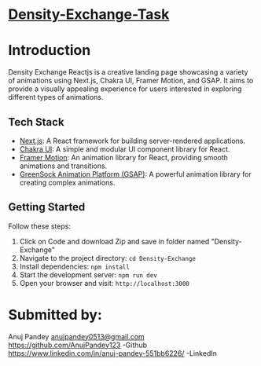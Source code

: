 # [Density-Exchange-Task]([https://fg7syt3j.r.ap-south-1.awstrack.me/L0/https:%2F%2Faccurate-bearskin-eb7.notion.site%2FFrontend-UI-Intern-Task-Density-Exchange-f4d06742039d4fe483d89f711a70708e/1/0109018b61286520-0f6c4772-39fc-49b7-99fc-7164994aa803-000000/S-gIZHJluj-2ydXEBb36hm6KdeY=125])


# Introduction

Density Exchange Reactjs is a creative landing page showcasing a variety of animations using Next.js, Chakra UI, Framer Motion, and GSAP. It aims to provide a visually appealing experience for users interested in exploring different types of animations.

## Tech Stack

- [Next.js](https://nextjs.org/): A React framework for building server-rendered applications.
- [Chakra UI](https://chakra-ui.com/): A simple and modular UI component library for React.
- [Framer Motion](https://www.framer.com/motion/): An animation library for React, providing smooth animations and transitions.
- [GreenSock Animation Platform (GSAP)](https://greensock.com/gsap/): A powerful animation library for creating complex animations.

## Getting Started

Follow these steps:

1. Click on Code and download Zip and save in folder named "Density-Exchange"
2. Navigate to the project directory: `cd Density-Exchange`
3. Install dependencies: `npm install`
4. Start the development server: `npm run dev`
5. Open your browser and visit: `http://localhost:3000`

# Submitted by:
Anuj Pandey
anujpandey0513@gmail.com
https://github.com/AnujPandey123 -Github
https://www.linkedin.com/in/anuj-pandey-551bb6226/ -LinkedIn